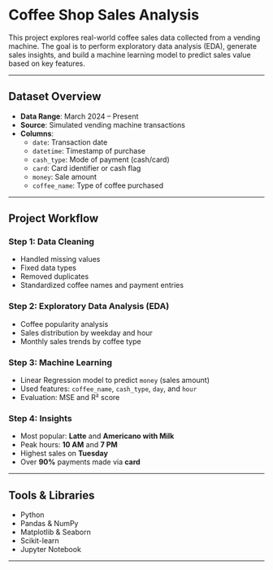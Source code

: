 # Coffee Shop Sales Analysis

This project explores real-world coffee sales data collected from a vending machine. The goal is to perform exploratory data analysis (EDA), generate sales insights, and build a machine learning model to predict sales value based on key features.

---

## Dataset Overview

- **Data Range**: March 2024 – Present  
- **Source**: Simulated vending machine transactions  
- **Columns**:
  - `date`: Transaction date  
  - `datetime`: Timestamp of purchase  
  - `cash_type`: Mode of payment (cash/card)  
  - `card`: Card identifier or cash flag  
  - `money`: Sale amount  
  - `coffee_name`: Type of coffee purchased

---

## Project Workflow

### Step 1: Data Cleaning
- Handled missing values
- Fixed data types
- Removed duplicates
- Standardized coffee names and payment entries

### Step 2: Exploratory Data Analysis (EDA)
- Coffee popularity analysis
- Sales distribution by weekday and hour
- Monthly sales trends by coffee type

### Step 3: Machine Learning
- Linear Regression model to predict `money` (sales amount)
- Used features: `coffee_name`, `cash_type`, `day`, and `hour`
- Evaluation: MSE and R² score

### Step 4: Insights
- Most popular: **Latte** and **Americano with Milk**
- Peak hours: **10 AM** and **7 PM**
- Highest sales on **Tuesday**
- Over **90%** payments made via **card**

---

## Tools & Libraries

- Python 
- Pandas & NumPy
- Matplotlib & Seaborn
- Scikit-learn
- Jupyter Notebook

---
